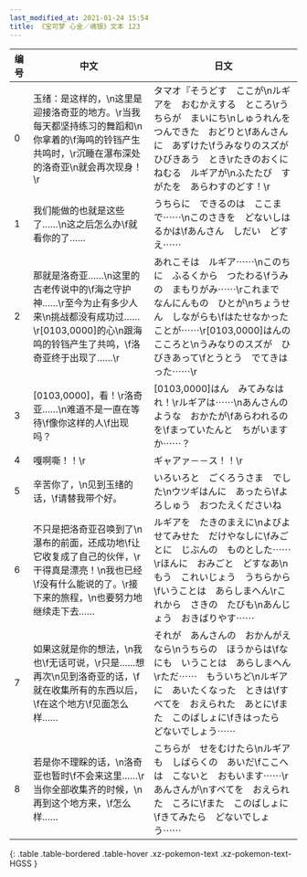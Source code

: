 ```yaml
---
last_modified_at: 2021-01-24 15:54
title: 《宝可梦 心金／魂银》文本 123
---
```

| 编号 | 中文 | 日文 |
| ---- | ---- | ---- |
| 0 | 玉绪：是这样的，\n这里是迎接洛奇亚的地方。\r当我每天都坚持练习的舞蹈和\n你拿着的\f海鸣的铃铛产生共鸣时，\r沉睡在瀑布深处的洛奇亚\n就会再次现身！\r | タマオ『そうどす　ここが\nルギアを　おむかえする　ところ\rうちらが　まいにち\nしゅうれんを　つんできた　おどりと\fあんさんに　あずけた\fうみなりのスズが　ひびきあう　とき\rたきのおくに　ねむる　ルギアが\nふたたび　すがたを　あらわすのどす！\r |
| 1 | 我们能做的也就是这些了……\n这之后怎么办\f就看你的了…… | うちらに　できるのは　ここまで⋯⋯\nこのさきを　どないしはるかは\fあんさん　しだい　どすえ⋯⋯ |
| 2 | 那就是洛奇亚……\n这里的古老传说中的\f海之守护神……\r至今为止有多少人来\n挑战都没有成功过……\r[0103,0000]的心\n跟海鸣的铃铛产生了共鸣，\f洛奇亚终于出现了……\r | あれこそは　ルギア⋯⋯\nこのちに　ふるくから　つたわる\fうみの　まもりがみ⋯⋯\rこれまで　なんにんもの　ひとが\nちょうせん　しながらも\fはたせなかった　ことが⋯⋯\r[0103,0000]はんの　こころと\nうみなりのスズが　ひびきあって\fとうとう　でてきはった⋯⋯\r |
| 3 | [0103,0000]，看！\r洛奇亚……\n难道不是一直在等待\f像你这样的人\f出现吗？ | [0103,0000]はん　みてみなはれ！\rルギアは⋯⋯\nあんさんのような　おかたが\fあらわれるのを\fまっていたんと　ちがいますか⋯⋯？ |
| 4 | 嘎啊嘶！！\r | ギャアァ－－ス！！\r |
| 5 | 辛苦你了，\n见到玉绪的话，\f请替我带个好。 | いろいろと　ごくろうさま　でした\nウツギはんに　あったら\fよろしゅう　おつたえくださいね |
| 6 | 不只是把洛奇亚召唤到了\n瀑布的前面，还成功地\f让它收复成了自己的伙伴，\r干得真是漂亮！\n我也已经\f没有什么能说的了。\r接下来的旅程，\n也要努力地继续走下去…… | ルギアを　たきのまえに\nよびよせてみせた　だけやなしに\fみごとに　じぶんの　ものとした⋯⋯\rほんに　おみごと　どすなあ\nもう　これいじょう　うちらから\fいうことは　あらしまへん\rこれから　さきの　たびも\nあんじょう　おきばりやす⋯⋯ |
| 7 | 如果这就是你的想法，\n我也\f无话可说，\r只是……想再次\n见到洛奇亚的话，\f就在收集所有的东西以后，\f在这个地方\f见面怎么样…… | それが　あんさんの　おかんがえなら\nうちらの　ほうからは\fなにも　いうことは　あらしまへん\rただ⋯⋯　もういちど\nルギアに　あいたくなった　ときは\fすべてを　おえられた　あとに\fまた　このばしょに\fきはったら　どないでしょう⋯⋯ |
| 8 | 若是你不理睬的话，\n洛奇亚也暂时\f不会来这里……\r当你全部收集齐的时候，\n再到这个地方来，\f怎么样…… | こちらが　せをむけたら\nルギアも　しばらくの　あいだ\fここへは　こないと　おもいます⋯⋯\rあんさんが\nすべてを　おえられた　ころに\fまた　このばしょに\fきてみたら　どないでしょう⋯⋯ |
{: .table .table-bordered .table-hover .xz-pokemon-text .xz-pokemon-text-HGSS }